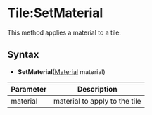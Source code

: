 # Tile:SetMaterial

This method applies a material to a tile.

## Syntax

- **SetMaterial**([Material](Material.md) material)

| Parameter | Description |
|---|---|
| material | material to apply to the tile |

